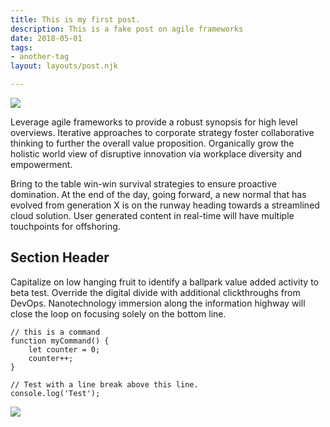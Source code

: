 ```yaml
---
title: This is my first post.
description: This is a fake post on agile frameworks
date: 2018-05-01
tags:
- another-tag
layout: layouts/post.njk

---
```

![](https://res.cloudinary.com/dqpknoetx/image/upload/v1613138710/TMIH/RVS_50_Logo-01.jpg)

Leverage agile frameworks to provide a robust synopsis for high level overviews. Iterative approaches to corporate strategy foster collaborative thinking to further the overall value proposition. Organically grow the holistic world view of disruptive innovation via workplace diversity and empowerment.

Bring to the table win-win survival strategies to ensure proactive domination. At the end of the day, going forward, a new normal that has evolved from generation X is on the runway heading towards a streamlined cloud solution. User generated content in real-time will have multiple touchpoints for offshoring.

## Section Header

Capitalize on low hanging fruit to identify a ballpark value added activity to beta test. Override the digital divide with additional clickthroughs from DevOps. Nanotechnology immersion along the information highway will close the loop on focusing solely on the bottom line.

```text/2-3
// this is a command
function myCommand() {
	let counter = 0;
	counter++;
}

// Test with a line break above this line.
console.log('Test');
```
![](https://res.cloudinary.com/dqpknoetx/image/upload/v1613134655/TMIH/nicks%20photos/_DSC7528.jpg)